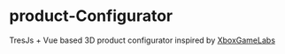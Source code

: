 # product-Configurator
 TresJs + Vue based 3D product configurator inspired by [XboxGameLabs](https://xboxdesignlab.xbox.com/)
